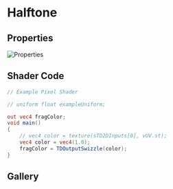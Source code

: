 # Halftone

## Properties
![Properties](https://user-images.githubusercontent.com/21966381/115436693-3bd29900-a246-11eb-997a-454ebcb529d2.JPG)

## Shader Code

```glsl
// Example Pixel Shader

// uniform float exampleUniform;

out vec4 fragColor;
void main()
{
	// vec4 color = texture(sTD2DInputs[0], vUV.st);
	vec4 color = vec4(1.0);
	fragColor = TDOutputSwizzle(color);
}
```

## Gallery
